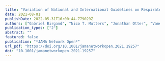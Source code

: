 ```yaml
---
title: "Variation of National and International Guidelines on Respiratory Protection for Health Care Professionals During the COVID-19 Pandemic"
date: 2021-08-01
publishDate: 2022-05-31T16:00:44.779020Z
authors: ["Gabriel Birgand", "Nico T. Mutters", "Jonathan Otter", "Vanessa M. Eichel", "Didier Lepelletier", "Daniel J. Morgan", "Jean-Christophe Lucet"]
publication_types: ["2"]
abstract: ""
featured: false
publication: "*JAMA Network Open*"
url_pdf: "https://doi.org/10.1001/jamanetworkopen.2021.19257"
doi: "10.1001/jamanetworkopen.2021.19257"
---
```


